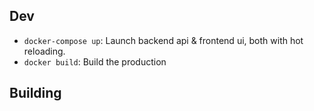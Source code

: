 ## Dev

- `docker-compose up`: Launch backend api & frontend ui, both with hot reloading.
- `docker build`: Build the production 

## Building